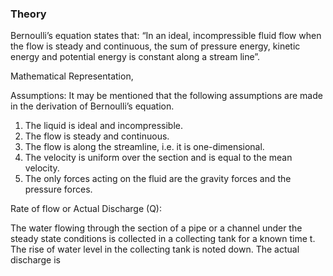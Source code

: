 ### Theory

Bernoulli’s equation states that:
“In an ideal, incompressible fluid flow when the flow is steady and continuous, the sum of pressure energy, kinetic energy and potential energy is constant along a stream line”.

Mathematical Representation,
	 

	 

Assumptions: It may be mentioned that the following assumptions are made in the derivation of Bernoulli’s equation.

1.	The liquid is ideal and incompressible.
2.	The flow is steady and continuous.
3.	The flow is along the streamline, i.e. it is one-dimensional.
4.	The velocity is uniform over the section and is equal to the mean velocity.
5.	The only forces acting on the fluid are the gravity forces and the pressure forces.

Rate of flow or Actual Discharge (Q): 

The water flowing through the section of a pipe or a channel under the steady state conditions is collected in a collecting tank for a known time t. The rise of water level in the collecting tank is noted down. The actual discharge is

	 
